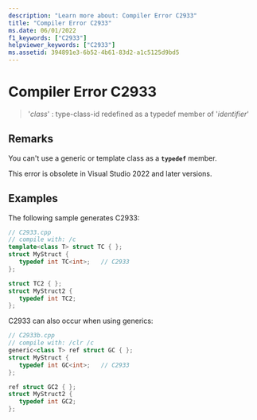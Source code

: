 ```yaml
---
description: "Learn more about: Compiler Error C2933"
title: "Compiler Error C2933"
ms.date: 06/01/2022
f1_keywords: ["C2933"]
helpviewer_keywords: ["C2933"]
ms.assetid: 394891e3-6b52-4b61-83d2-a1c5125d9bd5
---
```

# Compiler Error C2933

> '*class*' : type-class-id redefined as a typedef member of '*identifier*'

## Remarks

You can't use a generic or template class as a **`typedef`** member.

This error is obsolete in Visual Studio 2022 and later versions.

## Examples

The following sample generates C2933:

```cpp
// C2933.cpp
// compile with: /c
template<class T> struct TC { };
struct MyStruct {
   typedef int TC<int>;   // C2933
};

struct TC2 { };
struct MyStruct2 {
   typedef int TC2;
};
```

C2933 can also occur when using generics:

```cpp
// C2933b.cpp
// compile with: /clr /c
generic<class T> ref struct GC { };
struct MyStruct {
   typedef int GC<int>;   // C2933
};

ref struct GC2 { };
struct MyStruct2 {
   typedef int GC2;
};
```
